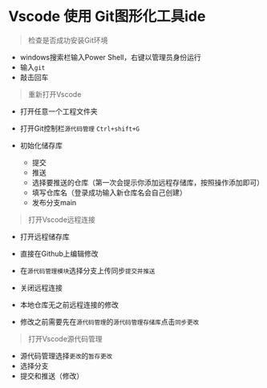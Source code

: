 # Vscode 使用 Git图形化工具ide
   
> 检查是否成功安装Git环境
- windows搜索栏输入Power Shell，右键以管理员身份运行
- 输入`git` 
- 敲击回车

> 重新打开Vscode

- 打开任意一个工程文件夹

- 打开Git控制栏`源代码管理`
`Ctrl+shift+G` 

- 初始化储存库
   - 提交
   - 推送
   - 选择要推送的仓库（第一次会提示你添加远程存储库，按照操作添加即可）
   - 填写仓库名（登录成功输入新仓库名会自己创建）
   - 发布分支main
   
> 打开Vscode远程连接
   - 打开远程储存库
   - 直接在Github上编辑修改
   - 在`源代码管理模块`选择分支上传同步`提交并推送`
   
   - 关闭远程连接
   - 本地仓库无之前远程连接的修改 
   - 修改之前需要先在`源代码管理`的`源代码管理存储库`点击`同步更改`

> 打开Vscode源代码管理
   - 源代码管理选择`更改`的`暂存更改`
   - 选择分支
   - 提交和推送（修改）